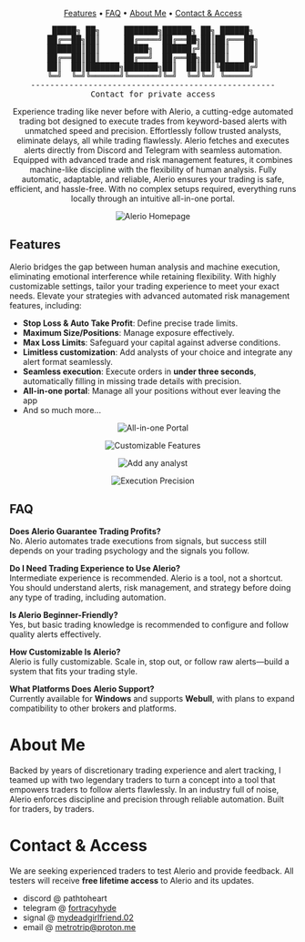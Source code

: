 <div align="center">

[Features](#features) • [FAQ](#faq) • [About Me](#about-me) • [Contact & Access](#contact--access)
 
<pre>
 █████╗ ██╗     ███████╗██████╗ ██╗ ██████╗ 
██╔══██╗██║     ██╔════╝██╔══██╗██║██╔═══██╗
███████║██║     █████╗  ██████╔╝██║██║   ██║
██╔══██║██║     ██╔══╝  ██╔══██╗██║██║   ██║
██║  ██║███████╗███████╗██║  ██║██║╚██████╔╝
╚═╝  ╚═╝╚══════╝╚══════╝╚═╝  ╚═╝╚═╝ ╚═════╝ 
---------------------------------------------------
Contact for private access
</pre>

Experience trading like never before with Alerio, a cutting-edge automated trading bot designed to execute trades from keyword-based alerts with unmatched speed and precision. Effortlessly follow trusted analysts, eliminate delays, all while trading flawlessly. Alerio fetches and executes alerts directly from Discord and Telegram with seamless automation. Equipped with advanced trade and risk management features, it combines machine-like discipline with the flexibility of human analysis. Fully automatic, adaptable, and reliable, Alerio ensures your trading is safe, efficient, and hassle-free. With no complex setups required, everything runs locally through an intuitive all-in-one portal.

![Alerio Homepage](https://github.com/user-attachments/assets/6b536e8f-1ae7-46df-9c43-e506ab7bf000)

</div>

## Features

Alerio bridges the gap between human analysis and machine execution, eliminating emotional interference while retaining flexibility. With highly customizable settings, tailor your trading experience to meet your exact needs. Elevate your strategies with advanced automated risk management features, including:

- **Stop Loss & Auto Take Profit**: Define precise trade limits.
- **Maximum Size/Positions**: Manage exposure effectively.
- **Max Loss Limits**: Safeguard your capital against adverse conditions.
- **Limitless customization**: Add analysts of your choice and integrate any alert format seamlessly.
- **Seamless execution**: Execute orders in **under three seconds**, automatically filling in missing trade details with precision.
- **All-in-one portal**: Manage all your positions without ever leaving the app
- And so much more...

<div align="center">

![All-in-one Portal](https://github.com/user-attachments/assets/96ff86f4-4a54-4abe-a99d-d640da8aefa0)

![Customizable Features](https://github.com/user-attachments/assets/b3a7bdca-8060-4a37-8100-916b6ecbca37)

![Add any analyst](https://github.com/user-attachments/assets/852085c6-ab77-4743-906a-a973b1cfb1ce)

![Execution Precision](https://github.com/user-attachments/assets/cff08273-f237-4fc4-9b3b-312cc44efd8f)

</div>

## FAQ

**Does Alerio Guarantee Trading Profits?**  
No. Alerio automates trade executions from signals, but success still depends on your trading psychology and the signals you follow.

**Do I Need Trading Experience to Use Alerio?**  
Intermediate experience is recommended. Alerio is a tool, not a shortcut. You should understand alerts, risk management, and strategy before doing any type of trading, including automation. 

**Is Alerio Beginner-Friendly?**  
Yes, but basic trading knowledge is recommended to configure and follow quality alerts effectively.

**How Customizable Is Alerio?**  
Alerio is fully customizable. Scale in, stop out, or follow raw alerts—build a system that fits your trading style.

**What Platforms Does Alerio Support?**  
Currently available for **Windows** and supports **Webull**, with plans to expand compatibility to other brokers and platforms.


# About Me

Backed by years of discretionary trading experience and alert tracking, I teamed up with two legendary traders to turn a concept into a tool that empowers traders to follow alerts flawlessly. In an industry full of noise, Alerio enforces discipline and precision through reliable automation. Built for traders, by traders.

# Contact & Access

We are seeking experienced traders to test Alerio and provide feedback. All testers will receive **free lifetime access** to Alerio and its updates.

- discord @ pathtoheart
- telegram @ [fortracyhyde](https://t.me/fortracyhyde)
- signal @ [mydeadgirlfriend.02](https://signal.me/#eu/88cX-j1OVAJ_whv_pZl8QQO_xUOjqAgNOPITP9iltGrbzIfE-4JBd5idT74XOsiR)
- email @ metrotrip@proton.me
